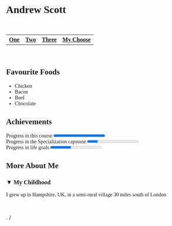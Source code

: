 <!DOCTYPE html>
<html lang="en">
<head>
<meta charset="UTF-8">
</meta>
</head>
<body style="width:100%" style="width: 1024px">
<h1 style="font-family: Times New Roman">Andrew Scott</h1>
<br>
<table style="font-family: Times New Roman">
  <tr>
   <th><u>One</u></th>
   <th><u>Two</u></th>
   <th><u>Three</u></th>
   <th><u>My Choose</u></th>
  </tr>
</table>
<br>
<h2 style="font-family: Times New Roman">Favourite Foods</h2>
<ul style="font-family: Times New Roman">
 <li>Chicken</li>
 <li>Bacon</li>
 <li>Beef</li>
<li>Chocolate</li>
</ul>
<h2 style="font-family: Times New Roman">Achievements</h2>
<span style="font-family: Times New Roman">Progress in this course </span><progress value="100" max="100"> 100% </progress>
<br>
<span style="font-family: Times New Roman">Progress in the Specialization capstone </span><progress value="20" max="100"> 20% </progress>
<br>
<span style="font-family: Times New Roman">Progress in life goals </span><progress value="40" max="100"> 40% </progress>
<br>
<h2 style="font-family: Times New Roman">More About Me</h2>
<h3 style="font-family: Times New Roman">&#x25bc; My Childhood</h3>
<p style="font-family: Times New Roman">I grew up in Hampshire, UK, in a semi-rural village 30 miles south of London </p>
<br>















.
/

